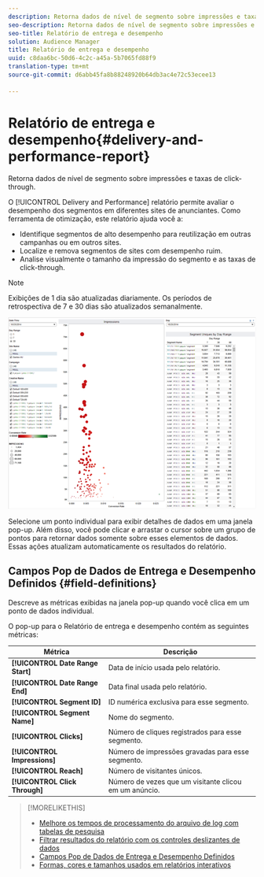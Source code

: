 ```yaml
---
description: Retorna dados de nível de segmento sobre impressões e taxas de click-through.
seo-description: Retorna dados de nível de segmento sobre impressões e taxas de click-through.
seo-title: Relatório de entrega e desempenho
solution: Audience Manager
title: Relatório de entrega e desempenho
uuid: c8daa6bc-50d6-4c2c-a45a-5b7065fd88f9
translation-type: tm+mt
source-git-commit: d6abb45fa8b88248920b64db3ac4e72c53ecee13

---
```



# Relatório de entrega e desempenho{#delivery-and-performance-report}

Retorna dados de nível de segmento sobre impressões e taxas de click-through.

<!-- 

c_delivery_reports.xml

 -->

O [!UICONTROL Delivery and Performance] relatório permite avaliar o desempenho dos segmentos em diferentes sites de anunciantes. Como ferramenta de otimização, este relatório ajuda você a:

* Identifique segmentos de alto desempenho para reutilização em outras campanhas ou em outros sites.
* Localize e remova segmentos de sites com desempenho ruim.
* Analise visualmente o tamanho da impressão do segmento e as taxas de click-through.

>[!NOTE]
>
>Exibições de 1 dia são atualizadas diariamente. Os períodos de retrospectiva de 7 e 30 dias são atualizados semanalmente.

![](assets/deliveryAndPerformanceReportCapture.PNG)

Selecione um ponto individual para exibir detalhes de dados em uma janela pop-up. Além disso, você pode clicar e arrastar o cursor sobre um grupo de pontos para retornar dados somente sobre esses elementos de dados. Essas ações atualizam automaticamente os resultados do relatório.

## Campos Pop de Dados de Entrega e Desempenho Definidos {#field-definitions}

Descreve as métricas exibidas na janela pop-up quando você clica em um ponto de dados individual.

<!-- 

r_delivery_data_pop.xml

 -->

O pop-up para o Relatório de entrega e desempenho contém as seguintes métricas:

| Métrica | Descrição |
|---|---|
| **[!UICONTROL Date Range Start]** | Data de início usada pelo relatório. |
| **[!UICONTROL Date Range End]** | Data final usada pelo relatório. |
| **[!UICONTROL Segment ID]** | ID numérica exclusiva para esse segmento. |
| **[!UICONTROL Segment Name]** | Nome do segmento. |
| **[!UICONTROL Clicks]** | Número de cliques registrados para esse segmento. |
| **[!UICONTROL Impressions]** | Número de impressões gravadas para esse segmento. |
| **[!UICONTROL Reach]** | Número de visitantes únicos. |
| **[!UICONTROL Click Through]** | Número de vezes que um visitante clicou em um anúncio. |

>[!MORELIKETHIS]
>
>* [Melhore os tempos de processamento do arquivo de log com tabelas de pesquisa](../../reporting/dynamic-reports/lookup-tables.md)
>* [Filtrar resultados do relatório com os controles deslizantes de dados](../../reporting/dynamic-reports/data-sliders.md)
>* [Campos Pop de Dados de Entrega e Desempenho Definidos](../../reporting/dynamic-reports/delivery-performance-report.md#field-definitions)
>* [Formas, cores e tamanhos usados em relatórios interativos](../../reporting/dynamic-reports/interactive-report-technology.md#shapes-colors-sizes)

